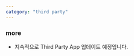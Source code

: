 ```yaml
---
category: "third party"
---
```


<div className="text">

### more

- 지속적으로 Third Party App 업데이트 예정입니다.

</div>
